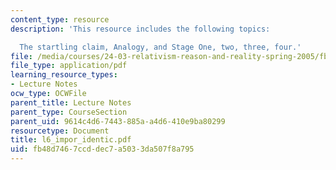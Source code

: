 ```yaml
---
content_type: resource
description: 'This resource includes the following topics:

  The startling claim, Analogy, and Stage One, two, three, four.'
file: /media/courses/24-03-relativism-reason-and-reality-spring-2005/fb48d7467ccddec7a5033da507f8a795_l6_impor_identic.pdf
file_type: application/pdf
learning_resource_types:
- Lecture Notes
ocw_type: OCWFile
parent_title: Lecture Notes
parent_type: CourseSection
parent_uid: 9614c4d6-7443-885a-a4d6-410e9ba80299
resourcetype: Document
title: l6_impor_identic.pdf
uid: fb48d746-7ccd-dec7-a503-3da507f8a795
---
```


